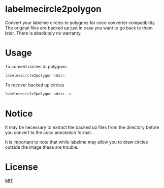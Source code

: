 # labelmecircle2polygon
Convert your labelme circles to polygons for coco converter
compatibility. The original files are backed up just in case
you want to go back to them later. There is absolutely no 
warranty. 

# Usage
To convert circles to polygons: 
```sh
labelmecircle2polygon <dir> 
```

To recover backed up circles
```sh
labelmecircle2polygon <dir> -r
```

# Notice
It may be necessary to extract the backed up files from the
directory before you convert to the coco annotation format. 

It is important to note that while labelme may allow you to 
draw circles outside the image these are trouble.

# License
[MIT](./LICENSE.md)


